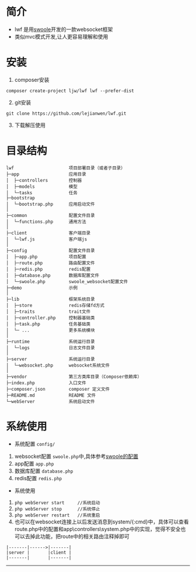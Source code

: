 # 简介
* lwf 是用[swoole](http://www.swoole.com/)开发的一款websocket框架
* 类似mvc模式开发,让人更容易理解和使用
# 安装
1. composer安装
~~~
composer create-project ljw/lwf lwf --prefer-dist
~~~
2. git安装
~~~
git clone https://github.com/lejianwen/lwf.git
~~~
3. 下载解压使用

# 目录结构
~~~
lwf                     项目部署目录（或者子目录）
├─app                   应用目录
│  ├─controllers        控制器
│  ├─models             模型
│  └─tasks              任务  
├─bootstrap             
│  └─bootstrap.php      应用启动文件
│
├─common                配置文件目录
│  └─functions.php      通用方法
│
├─client                客户端目录
│  └─lwf.js             客户端js
│
├─config                配置文件目录
│  ├─app.php            项目配置
│  ├─route.php          路由配置文件
│  ├─redis.php          redis配置
│  ├─database.php       数据库配置文件
│  └─swoole.php         swoole_websocket配置文件
├─demo                  示例
│
├─lib                   框架系统目录
│  ├─store              redis存储fd方式
│  ├─traits             trait文件
│  ├─controller.php     控制器基础类
│  ├─task.php           任务基础类
│  └─ ...               更多系统模块
│
├─runtime               系统运行目录
│  └─logs               日志文件目录
│
├─server                系统运行目录
│  └─websocket.php      websocket系统文件
│
├─vendor                第三方类库目录（Composer依赖库）
├─index.php             入口文件
├─composer.json         composer 定义文件
├─README.md             README 文件
└─webServer             系统启动文件
~~~

# 系统使用
-  系统配置 `config/`
1. websocket配置 
`swoole.php`中,具体参考[swoole的配置](https://wiki.swoole.com/wiki/page/274.html)
2. app配置  `app.php`
3. 数据库配置   `database.php`
4. redis配置  `redis.php`
- 系统使用
1. `php webServer start     //系统启动`
2. `php webServer stop      //系统停止`
3. `php webServer restart   //系统重启`
4. 也可以在websocket连接上以后发送消息到system/{:cmd}中，具体可以查看route.php中的配置和app\controllers\system.php中的实现，觉得不安全也可以去掉此功能，把route中的相关路由注释掉即可
```
|-------|------>|-------| 
|server |       |client |
|-------|       |-------| 
```
-----

